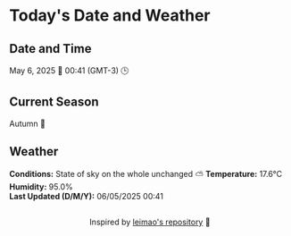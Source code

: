  # Today's Date and Weather
    
## Date and Time
May 6, 2025 📅
00:41 (GMT-3) 🕒

## Current Season
Autumn 🍂
## Weather 
**Conditions:** State of sky on the whole unchanged ⛅
**Temperature:** 17.6°C  
**Humidity:** 95.0%  
**Last Updated (D/M/Y):** 06/05/2025 00:41
##
<div align="center">Inspired by <a href="https://github.com/leimao/What-Is-The-Date-Today">leimao's repository</a> 🌱</div>
